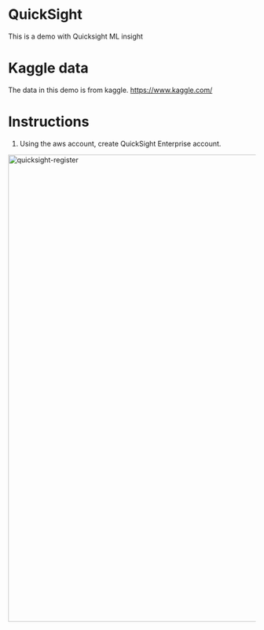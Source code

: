 # QuickSight
This is a demo with Quicksight ML insight

# Kaggle data
The data in this demo is from kaggle.
https://www.kaggle.com/

# Instructions
1. Using the aws account, create QuickSight Enterprise account.
<img width="949" alt="quicksight-register" src="https://user-images.githubusercontent.com/48192505/68187836-ad7f3e80-ffe2-11e9-92cb-a056d2761325.PNG">
